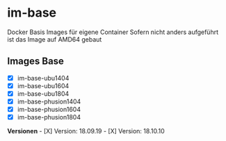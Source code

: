 # im-base
Docker Basis Images für eigene Container
Sofern nicht anders aufgeführt ist das Image auf AMD64 gebaut

## Images Base 
    
- [X] im-base-ubu1404
- [X] im-base-ubu1604
- [X] im-base-ubu1804
- [X] im-base-phusion1404
- [X] im-base-phusion1604
- [X] im-base-phusion1804

**Versionen**
    - [X] Version: 18.09.19
    - [X] Version: 18.10.10